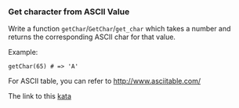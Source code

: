 ### Get character from ASCII Value

Write a function `getChar`/`GetChar`/`get_char` which takes a number and returns the corresponding ASCII char for that value.

Example:
```
getChar(65) # => 'A'
```
For ASCII table, you can refer to http://www.asciitable.com/  

The link to this [kata](https://www.codewars.com/kata/get-character-from-ascii-value/javascript)
